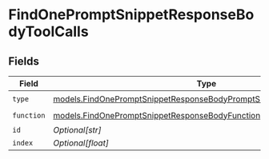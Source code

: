 # FindOnePromptSnippetResponseBodyToolCalls


## Fields

| Field                                                                                                                                              | Type                                                                                                                                               | Required                                                                                                                                           | Description                                                                                                                                        |
| -------------------------------------------------------------------------------------------------------------------------------------------------- | -------------------------------------------------------------------------------------------------------------------------------------------------- | -------------------------------------------------------------------------------------------------------------------------------------------------- | -------------------------------------------------------------------------------------------------------------------------------------------------- |
| `type`                                                                                                                                             | [models.FindOnePromptSnippetResponseBodyPromptSnippetsResponse200Type](../models/findonepromptsnippetresponsebodypromptsnippetsresponse200type.md) | :heavy_check_mark:                                                                                                                                 | N/A                                                                                                                                                |
| `function`                                                                                                                                         | [models.FindOnePromptSnippetResponseBodyFunction](../models/findonepromptsnippetresponsebodyfunction.md)                                           | :heavy_check_mark:                                                                                                                                 | N/A                                                                                                                                                |
| `id`                                                                                                                                               | *Optional[str]*                                                                                                                                    | :heavy_minus_sign:                                                                                                                                 | N/A                                                                                                                                                |
| `index`                                                                                                                                            | *Optional[float]*                                                                                                                                  | :heavy_minus_sign:                                                                                                                                 | N/A                                                                                                                                                |